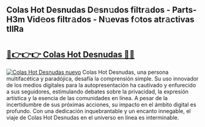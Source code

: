 ## Colas Hot Desnudas D𝚎sn𝚞dos filtr𝚊dos - Parts-H3m Vid𝚎os filtr𝚊dos - N𝚞evas f𝚘tos atr𝚊ctivas tllRa

# <h2><a href="http://mb4tdo.tromn.icu/?c=Colas+Hot+Desnudas">🔗👉👉👉 Colas Hot Desnudas 🔗🔗</a></h2>

[![Colas Hot Desnudas nuevo](https://i.imgur.com/pEAQMta.gif)](http://mb4tdo.tromn.icu/?c=Colas+Hot+Desnudas)
Colas Hot Desnudas, una persona multifacética y paradójica, desafía la comprensión simple. Su uso innovador de los medios digitales para la autopresentación ha cautivado y enfurecido a sus seguidores, estimulando debates sobre la privacidad, la expresión artística y la esencia de las comunidades en línea. A pesar de la incertidumbre de sus próximas acciones, su impacto en el ámbito digital es profundo. Con una dedicación inquebrantable y un encanto innegable, el viaje de Colas Hot Desnudas en el universo en línea es interminable.
